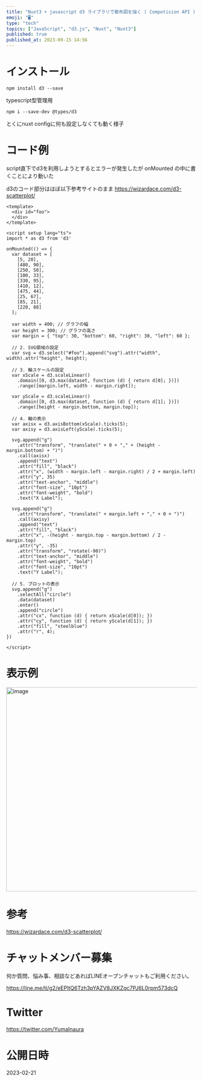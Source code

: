 ```yaml
---
title: "Nuxt3 + javascript d3 ライブラリで散布図を描く ( Compotision API ) ( script setup "
emoji: "🖥"
type: "tech"
topics: ["JavaScript", "d3.js", "Nuxt", "Nuxt3"]
published: true
published_at: 2023-09-15 14:56
---
```


# インストール

```
npm install d3 --save
```

typescript型管理用

```
npm i --save-dev @types/d3
```

とくにnuxt configに何も設定しなくても動く様子

# コード例


script直下でd3を利用しようとするとエラーが発生したが onMounted の中に書くことにより動いた

d3のコード部分はほぼ以下参考サイトのまま
https://wizardace.com/d3-scatterplot/

```vue
<template>
  <div id="foo">
  </div>
</template>

<script setup lang="ts">
import * as d3 from 'd3'

onMounted(() => {
  var dataset = [
    [5, 20],
    [480, 90],
    [250, 50],
    [100, 33],
    [330, 95],
    [410, 12],
    [475, 44],
    [25, 67],
    [85, 21],
    [220, 88]
  ];

  var width = 400; // グラフの幅
  var height = 300; // グラフの高さ
  var margin = { "top": 30, "bottom": 60, "right": 30, "left": 60 };

  // 2. SVG領域の設定
  var svg = d3.select("#foo").append("svg").attr("width", width).attr("height", height);

  // 3. 軸スケールの設定
  var xScale = d3.scaleLinear()
    .domain([0, d3.max(dataset, function (d) { return d[0]; })])
    .range([margin.left, width - margin.right]);

  var yScale = d3.scaleLinear()
    .domain([0, d3.max(dataset, function (d) { return d[1]; })])
    .range([height - margin.bottom, margin.top]);

  // 4. 軸の表示
  var axisx = d3.axisBottom(xScale).ticks(5);
  var axisy = d3.axisLeft(yScale).ticks(5);

  svg.append("g")
    .attr("transform", "translate(" + 0 + "," + (height - margin.bottom) + ")")
    .call(axisx)
    .append("text")
    .attr("fill", "black")
    .attr("x", (width - margin.left - margin.right) / 2 + margin.left)
    .attr("y", 35)
    .attr("text-anchor", "middle")
    .attr("font-size", "10pt")
    .attr("font-weight", "bold")
    .text("X Label");

  svg.append("g")
    .attr("transform", "translate(" + margin.left + "," + 0 + ")")
    .call(axisy)
    .append("text")
    .attr("fill", "black")
    .attr("x", -(height - margin.top - margin.bottom) / 2 - margin.top)
    .attr("y", -35)
    .attr("transform", "rotate(-90)")
    .attr("text-anchor", "middle")
    .attr("font-weight", "bold")
    .attr("font-size", "10pt")
    .text("Y Label");

  // 5. プロットの表示
  svg.append("g")
    .selectAll("circle")
    .data(dataset)
    .enter()
    .append("circle")
    .attr("cx", function (d) { return xScale(d[0]); })
    .attr("cy", function (d) { return yScale(d[1]); })
    .attr("fill", "steelblue")
    .attr("r", 4);
})

</script>
```

# 表示例

<img width="540" alt="image" src="https://user-images.githubusercontent.com/13635059/220295376-2a844285-6340-43d2-b945-d9ce1d25b15c.png">

# 参考

https://wizardace.com/d3-scatterplot/


# チャットメンバー募集


何か質問、悩み事、相談などあればLINEオープンチャットもご利用ください。

https://line.me/ti/g2/eEPltQ6Tzh3pYAZV8JXKZqc7PJ6L0rpm573dcQ


# Twitter

https://twitter.com/YumaInaura


# 公開日時

2023-02-21
